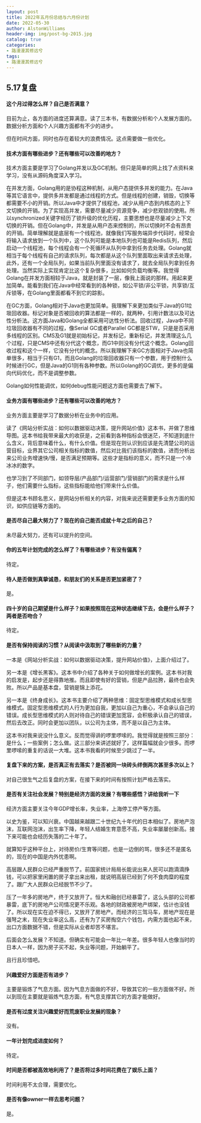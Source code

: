 ```yaml
---
layout: post
title: 2022年五月份总结与六月份计划
date: 2022-05-30
author: AlstonWilliams
header-img: img/post-bg-2015.jpg
catalog: true
categories:
- 路漫漫其修远兮
tags:
- 路漫漫其修远兮
---
```



## 5.17复盘

#### 这个月过得怎么样？自己是否满意？

目前为止，各方面的进度还算满意。读了三本书，有数据分析和个人发展方面的。数据分析方面和个人兴趣方面都有不少的进步。

但在时间方面，同时也存在着较大的浪费情况。这点需要做一些优化。

#### 技术方面有哪些进步？还有哪些可以改善的地方？

技术方面主要是学习了Golang并发以及GC机制。但只是简单的网上找了点资料来学习，没有从源码角度深入学习。

在并发方面，Golang用的是协程这种机制，从用户态提供多并发的能力。在Java等其它语言中，提供多并发都是通过线程的方式。但是线程的创建，销毁，切换等都需要不小的开销。所以Java中才提供了线程池，减少从用户态到内核态的上下文切换的开销。为了实现高并发，需要尽量减少资源竞争，减少悲观锁的使用。所以synchronized关键字经历了锁升级的优化历程，主要思想也是尽量减少上下文切换的开销。但在Golang中，并发是从用户态来控制的，所以切换时不会有昂贵的开销。简单理解就是底层有一个线程池，就像我们写服务端异步代码时，经常会将输入请求放到一个队列中，这个队列可能是本地队列也可能是Redis队列，然后启动一个线程池，每个线程会有一个死循环从队列中拿到任务去处理。Golang就相当于每个线程有自己的请求队列，每次都是从这个队列里面取出来请求去处理，此外，还有一个全局队列，如果当前队列里面没有请求了，就去全局队列拿到任务处理。当然实际上实现肯定比这个复杂很多，比如如何负载均衡等。我觉得Golang在并发方面相较于Java，就是封装了一层，像我上面说的那样。用起来更加简单。能看到我们在Java中经常看到的各种锁，如公平锁/非公平锁，共享锁/互斥锁等，在Golang里面都看不到它的踪影。

在GC方面，Golang相对于Java也更加简单。我理解下来更加类似于Java的G1垃圾回收器。标记对象是否被回收的算法都是一样的，就两种，引用计数法以及可达性分析法。这方面Java和Golang全都采用可达性分析法。回收过程，Java中不同垃圾回收器有不同的过程，像Serial GC或者Parallel GC都是STW，只是是否采用多线程的区别。CMS及G1就是初始标记，并发标记，重新标记，并发清理这么几个过程，只是CMS中还有分代这个概念，而G1中则没有分代这个概念。Golang回收过程和这个一样，它没有分代的概念。所以我理解下来GC方面相对于Java也简单很多，相当于只有G1，而且Golang的垃圾回收器只有一个参数，用于控制什么时候进行GC，但是Java的G1则有各种参数。所以Golang的GC调优，更多的是偏向代码优化，而不是调整参数。

Golang如何性能调优，如何debug性能问题这方面也需要去了解下。

#### 业务方面有哪些进步？还有哪些可以改善的地方？

业务方面主要是学习了数据分析在业务中的应用。

读了《网站分析实战：如何以数据驱动决策，提升网站价值》这本书，并做了思维导图。这本书给我带来最大的收获是，之前看到各种指标会很迷茫，不知道到底什么含义，背后意味着什么，有什么价值。但是现在则认识到应该是先清楚公司的运营目标，业界其它公司相关指标的数值，然后对比我们该指标的数值，进而分析出来公司业务增速快/慢，是否满足预期等。这些才是指标的意义，而不只是一个冷冰冰的数字。

也学习到了不同部门，如领导层/产品部门/运营部门/营销部门的需求是什么样子，他们需要什么指标，这些指标能给他们带来什么价值。

但是这本书顾名思义，是网站分析相关的内容，对我来说还需要更多业务方面的知识，如供应链等方面的。

#### 是否尽自己最大努力了？现在的自己能否成就十年之后的自己？

未尽最大努力，还有可以提升的空间。

#### 你的五年计划完成的怎么样了？有哪些进步？有没有偏离？

待定。

#### 待人是否做到真挚诚恳，和朋友们的关系是否更加紧密了？

是。

#### 四十岁的自己期望是什么样子？如果按照现在这种状态继续下去，会是什么样子？两者是否吻合？

待定。

#### 是否有保持阅读的习惯？从阅读中汲取到了哪些新的力量？

一本是《网站分析实战：如何以数据驱动决策，提升网站价值》，上面介绍过了。

另一本是《增长黑客》。这本书中介绍了各种关于如何做增长的案例。这本书对我的启发是，起步还是得靠地推。而且即使有好的营销，但是产品拉胯，最终也会失败。所以产品是基本盘，营销是锦上添花。

另一本是《终身成长》。这本书主要介绍了两种思维：固定型思维模式和成长型思维模式。固定型思维模式的人行为更加自我，更加以自己为重心，不会承认自己的错误。成长型思维模式的人则对待自己的错误更加宽容，会积极承认自己的错误，然后去改正。同时会更加以团队，以公司为主体，而不是以自己为主体。

这本书对我来说没什么意义。反而觉得讲的啰里啰嗦的。我觉得就是按照三部分：是什么；一些案例；怎么做。这三部分来讲述就好了，这样篇幅就会少很多。而啰里啰嗦的重复的话说一大堆。这本书我看的时候至少跳过了一半。

#### 复盘下来的方案，是否真正有去落实？是否被同一块砖头绊倒两次甚至多次以上？

对自己很生气之后复盘的方案，在接下来的时间有按照计划严格去落实。

#### 是否有关注社会发展？特别是经济方面的发展？有哪些感悟？讲给我听一下

经济方面主要关注今年GDP增长率，失业率，上海停工停产等方面。

以史为鉴，可以知兴衰。中国越来越跟二十世纪九十年代的日本相似了。房地产泡沫，互联网泡沫，出生率下降，年轻人结婚生育意愿不高，失业率屡屡创新高。接下来可能也会经历失落的二十年了。

就算知乎这种平台上，对待房价/生育等问题，也是一边倒的骂，很多还不是匿名的，现在的中国是内外忧患啊。

高层跟人民群众已经严重脱节了。前国家统计局局长能说出来人民可以跑滴滴挣钱，可以把家里闲置的房子拿出来出租，就说明高层已经到了何不食肉糜的程度了。跟广大人民群众已经脱节不少了。

压了一年多的房地产，终于又放开了。恒大和融创已经暴雷了，这么头部的公司都暴雷，底下的房地产公司情况更不乐观。各地的财政被房地产绑架，估计也没钱了。所以现在实在迫不得已，又放开了房地产。而经济的三驾马车，房地产现在是强弩之末，现在失业率这么高，还有为了买房掏空六个钱包，内需方面也起不来，出口方面数据不错，但是实际从业者却苦不堪言。

后面会怎么发展？不知道。但确实有可能会一年比一年差。很多年轻人也像当时的日本人一样，因为房子买不起，失业等问题，开始躺平了。

且行且珍惜吧。

#### 兴趣爱好方面是否有进步？

主要是锻炼了气息方面。因为气息方面做的不好，导致其它的一些方面做不好。所以到现在主要就是锻炼气息方面，有气息支撑其它的方面才能做好。

#### 是否有过度关注兴趣爱好而荒废职业发展的现象？

没有。

#### 一年计划完成进度如何？

待定。

#### 时间是否都被高效地利用了？是否将过多时间花费在了娱乐上面？

时间利用不太合理，需要优化。

#### 是否有像owner一样去思考问题？

是。